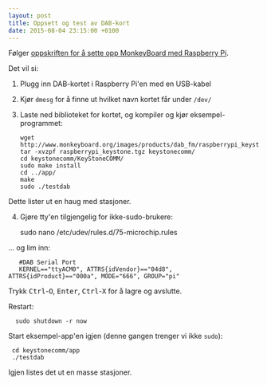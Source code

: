 ```yaml
---
layout: post
title: Oppsett og test av DAB-kort
date: 2015-08-04 23:15:00 +0100
---
```


Følger [oppskriften for å sette opp MonkeyBoard med Raspberry Pi][1].

Det vil si:

1. Plugg inn DAB-kortet i Raspberry Pi'en med en USB-kabel
2. Kjør `dmesg` for å finne ut hvilket navn kortet får under `/dev/`
3. Laste ned biblioteket for kortet, og kompiler og kjør eksempel-programmet:


       wget http://www.monkeyboard.org/images/products/dab_fm/raspberrypi_keystone.tgz
       tar -xvzpf raspberrypi_keystone.tgz keystonecomm/
       cd keystonecomm/KeyStoneCOMM/
       sudo make install
       cd ../app/
       make
       sudo ./testdab

Dette lister ut en haug med stasjoner.

4. Gjøre tty'en tilgjengelig for ikke-sudo-brukere:


      sudo nano /etc/udev/rules.d/75-microchip.rules

... og lim inn:


       #DAB Serial Port
       KERNEL=="ttyACM0", ATTRS{idVendor}=="04d8", ATTRS{idProduct}=="000a", MODE="666", GROUP="pi"

Trykk <kbd>Ctrl</kbd>-<kbd>O</kbd>, <kbd>Enter</kbd>, <kbd>Ctrl</kbd>-<kbd>X</kbd> for å lagre og avslutte.

Restart:


      sudo shutdown -r now


Start eksempel-app'en igjen (denne gangen trenger vi ikke `sudo`):


     cd keystonecomm/app
     ./testdab


Igjen listes det ut en masse stasjoner.

[1]: http://www.monkeyboard.org/tutorials/78-interfacing/87-raspberry-pi-linux-dab-fm-digital-radio
